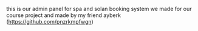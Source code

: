 this is our admin panel for spa and solan booking system we made for our course project and made by my friend ayberk (https://github.com/pnzrkmpfwgn)
